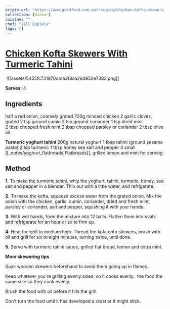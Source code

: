 ```yaml
---
origin_url: "https://www.goodfood.com.au/recipes/chicken-kofta-skewers-with-turmeric-tahini-20161121-gstu40"
collection: [dinner]
cuisine: ""
chef: "Jill Dupleix"
tags: []
---
```

# [Chicken Kofta Skewers With Turmeric Tahini](https://www.goodfood.com.au/recipes/chicken-kofta-skewers-with-turmeric-tahini-20161121-gstu40)
![]()
![[assets/5455fc731970ca1e3f3aa26d952e7383.png]]

**Serves:** 4

## Ingredients

half a red onion, coarsely grated
700g minced chicken
2 garlic cloves, grated
2 tsp ground cumin
2 tsp ground coriander
1 tsp dried mint
2 tbsp chopped fresh mint
2 tbsp chopped parsley or coriander
2 tbsp olive oil

**Turmeric yoghurt tahini**
200g natural yoghurt
1 tbsp tahini (ground sesame paste)
2 tsp turmeric
1 tbsp honey
sea salt and pepper
4 small [[_notes/yoghurt_flatbreads|Flatbreads]], grilled
lemon and mint for serving

## Method

**1.** To make the turmeric tahini, whiz the yoghurt, tahini, turmeric, honey, sea salt and pepper in a blender. Thin out with a little water, and refrigerate.

**2.** To make the kofta, squeeze excess water from the grated onion. Mix the onion with the chicken, garlic, cumin, coriander, dried and fresh mint, parsley or coriander, salt and pepper, squishing it with your hands.

**3.** With wet hands, form the mixture into 12 balls. Flatten them into ovals and refrigerate for an hour or so to firm up.

**4.** Heat the grill to medium high. Thread the kofa onto skewers, brush with oil and grill for six to eight minutes, turning twice, until done.

**5.** Serve with turmeric tahini sauce, grilled flat bread, lemon and extra mint.

**More skewering tips**

Soak wooden skewers beforehand to avoid them going up in flames.

Keep whatever you're grilling evenly sized, so it cooks evenly.  the food the same size so they cook evenly.

Brush the food with oil before it hits the grill.

Don't turn the food until it has developed a crust or it might stick.